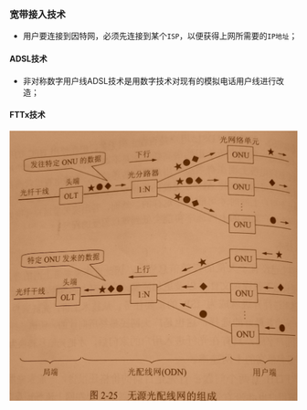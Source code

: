 ### 宽带接入技术
+ 用户要连接到因特网，必须先连接到某个`ISP`，以便获得上网所需要的`IP地址`；
#### ADSL技术
+ 非对称数字用户线ADSL技术是用数字技术对现有的模拟电话用户线进行改造；
#### FTTx技术
![image](https://github.com/ningbaoqi/ComputerNetWork/blob/master/gif/pic-5.jpg)
